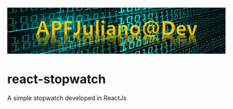 ![Juliano Costa](https://raw.githubusercontent.com/julianojcs/julianojcs.github.io/master/apfjuliano.dev.png)

# react-stopwatch

A simple stopwatch developed in ReactJs
